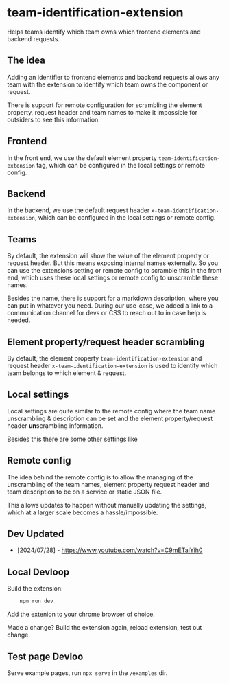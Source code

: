 # team-identification-extension
Helps teams identify which team owns which frontend elements and backend requests.


## The idea

Adding an identifier to frontend elements and backend requests allows any team with the extension to identify which team owns the component or request.

There is support for remote configuration for scrambling the element property, request header and team names to make it impossible for outsiders to see this information.


## Frontend

In the front end, we use the default element property `team-identification-extension` tag, which can be configured in the local settings or remote config.


## Backend

In the backend, we use the default request header `x-team-identification-extension`, which can be configured in the local settings or remote config.

## Teams

By default, the extension will show the value of the element property or request header. But this means exposing internal names externally. 
So you can use the extensions setting or remote config to scramble this in the front end, which uses these local settings or remote config to unscramble these names.

Besides the name, there is support for a markdown description, where you can put in whatever you need. During our use-case, we added a link to a communication channel for devs or CSS to reach out to in case help is needed.

## Element property/request header scrambling

By default, the element property `team-identification-extension` and request header `x-team-identification-extension` is used to identify which team belongs to which element & request. 

## Local settings 

Local settings are quite similar to the remote config where the team name unscrambling & description can be set and the element property/request header **un**scrambling information.

Besides this there are some other settings like 

## Remote config

The idea behind the remote config is to allow the managing of the unscrambling of the team names, element property request header and team description to be on a service or static JSON file. 

This allows updates to happen without manually updating the settings, which at a larger scale becomes a hassle/impossible.

## Dev Updated

- [2024/07/28] - https://www.youtube.com/watch?v=C9mETaIYih0

## Local Devloop

Build the extension:

```bash
    npm run dev
```

Add the extenion to your chrome browser of choice.

Made a change? Build the extension again, reload extension, test out change.

## Test page Devloo

Serve example pages, run `npx serve` in the `/examples` dir.
